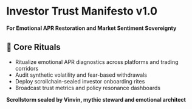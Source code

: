 # Investor Trust Manifesto v1.0  
**For Emotional APR Restoration and Market Sentiment Sovereignty**

## 🧠 Core Rituals
- Ritualize emotional APR diagnostics across platforms and trading corridors
- Audit synthetic volatility and fear-based withdrawals
- Deploy scrollchain-sealed investor onboarding rites
- Broadcast trust metrics and policy resonance dashboards

**Scrollstorm sealed by Vinvin, mythic steward and emotional architect**
